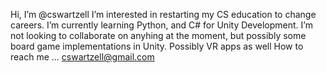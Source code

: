 Hi, I’m @cswartzell
I’m interested in restarting my CS education to change careers.
I’m currently learning Python, and C# for Unity Development.
I’m not looking to collaborate on anyhing at the moment, but possibly some board game implementations in Unity. Possibly VR apps as well
How to reach me ... cswartzell@gmail.com

<!---
Hey look, this is a comment. 
--->
